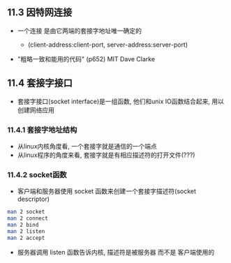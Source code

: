## 11.3 因特网连接

+ 一个连接 是由它两端的套接字地址唯一确定的
    + (client-address:client-port, server-address:server-port)

+ "粗略一致和能用的代码" (p652) MIT Dave Clarke

## 11.4 套接字接口

+ 套接字接口(socket interface)是一组函数, 他们和unix IO函数结合起来, 用以创建网络应用

### 11.4.1 套接字地址结构

+ 从linux内核角度看, 一个套接字就是通信的一个端点
+ 从linux程序的角度来看, 套接字就是有相应描述符的打开文件(???)

### 11.4.2 socket函数

+ 客户端和服务器使用 socket 函数来创建一个套接字描述符(socket descriptor)

```bash
man 2 socket
man 2 connect
man 2 bind
man 2 listen
man 2 accept
```

+ 服务器调用 listen 函数告诉内核, 描述符是被服务器 而不是 客户端使用的

